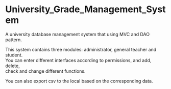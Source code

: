 # University_Grade_Management_System

A university database management system that using MVC and DAO pattern.  


This  system contains three modules: administrator, general teacher and student.  
You can enter different interfaces according to permissions, and add, delete,   
check and change different functions.  


You can also export csv to the local based on the corresponding data.
